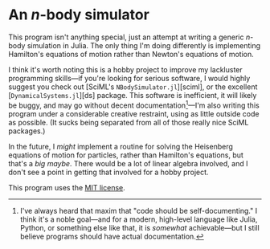# An $n$-body simulator
This program isn't anything special, just an attempt at writing a generic
$n$-body simulation in Julia. The only thing I'm doing differently is
implementing Hamilton's equations of motion rather than Newton's equations of
motion.

I think it's worth noting this is a hobby project to improve my lackluster
programming skills—if you're looking for serious software, I would highly
suggest you check out [SciML's `NBodySimulator.jl`][sciml], or the excellent
[`DynamicalSystems.jl`][ds] package. This software is inefficient, it will
likely be buggy, and may go without decent documentation[^1]—I'm also writing
this program under a considerable creative restraint, using as little outside
code as possible. (It sucks being separated from all of those really nice SciML
packages.)

In the future, I *might* implement a routine for solving the Heisenberg
equations of motion for particles, rather than Hamilton's equations, but
that's a *big maybe*. There would be a lot of linear algebra involved, and
I don't see a point in getting that involved for a hobby project.

This program uses the [MIT license](LICENSE).


[^1]: I've always heard that maxim that "code should be self-documenting."
I think it's a noble goal—and for a modern, high-level language like Julia,
Python, or something else like that, it is *somewhat* achievable—but I still
believe programs should have actual documentation.

